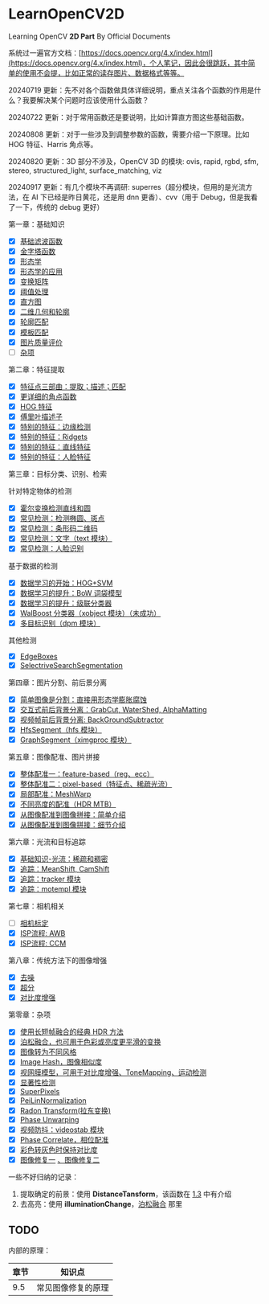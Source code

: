 # LearnOpenCV2D

Learning OpenCV **2D Part** By Official Documents

系统过一遍官方文档：[https://docs.opencv.org/4.x/index.html](https://docs.opencv.org/4.x/index.html)，个人笔记，因此会很跳跃，其中简单的使用不会提，比如正常的读存图片、数据格式等等。

20240719 更新：先不对各个函数做具体详细说明，重点关注各个函数的作用是什么？我要解决某个问题时应该使用什么函数？

20240722 更新：对于常用函数还是要说明，比如计算直方图这些基础函数。

20240808 更新：对于一些涉及到调整参数的函数，需要介绍一下原理。比如 HOG 特征、Harris 角点等。

20240820 更新：3D 部分不涉及，OpenCV 3D 的模块: ovis, rapid, rgbd, sfm, stereo, structured_light, surface_matching, viz

20240917 更新：有几个模块不再调研: superres（超分模块，但用的是光流方法，在 AI 下已经是昨日黄花，还是用 dnn 更香）、cvv（用于 Debug，但是我看了一下，传统的 debug 更好）

第一章：基础知识

- [X] [基础滤波函数](./docs/1.1.md)
- [X] [金字塔函数](./docs/1.2.md)
- [X] [形态学](./docs/1.3.md)
- [X] [形态学的应用](./docs/1.4.md)
- [X] [变换矩阵](./docs/1.5.md)
- [X] [阈值处理](./docs/1.6.md)
- [X] [直方图](./docs/1.7.md)
- [X] [二维几何和轮廓](./docs/1.8.md)
- [X] [轮廓匹配](./docs/1.9.md)
- [X] [模板匹配](./docs/1.b.md)
- [X] [图片质量评价](./docs/1.a.md)
- [ ] [杂项](./docs/1.misc.md)

第二章：特征提取

- [X] [特征点三部曲：提取；描述；匹配](./docs/2.1.md)
- [X] [更详细的角点函数](./docs/2.2.md)
- [X] [HOG 特征](./docs/2.3.md)
- [X] [傅里叶描述子](./docs/2.7.md)
- [X] [特别的特征：边缘检测](./docs/2.4.md)
- [X] [特别的特征：Ridgets](./docs/2.8.md)
- [X] [特别的特征：直线特征](./docs/2.5.md)
- [X] [特别的特征：人脸特征](./docs/2.6.md)

第三章：目标分类、识别、检索

针对特定物体的检测

- [X] [霍尔变换检测直线和圆](./docs/3.1.md)
- [X] [常见检测：检测椭圆、斑点](./docs/3.c.md)
- [X] [常见检测：条形码二维码](./docs/3.2.md)
- [X] [常见检测：文字（text 模块）](./docs/3.6.md)
- [X] [常见检测：人脸识别](./docs/3.7.md)

基于数据的检测

- [X] [数据学习的开始：HOG+SVM](./docs/3.3.md)
- [X] [数据学习的提升：BoW 词袋模型](./docs/3.4.md)
- [X] [数据学习的提升：级联分类器](./docs/3.5.md)
- [X] [WalBoost 分类器（xobject 模块）（未成功）](./docs/3.8.md)
- [X] [多目标识别（dpm 模块）](./docs/3.9.md)

其他检测

- [X] [EdgeBoxes](./docs/3.a.md)
- [X] [SelectriveSearchSegmentation](./docs/3.b.md)

第四章：图片分割、前后景分离

- [X] [简单图像是分割：直接用形态学膨胀腐蚀](./docs/4.5.md)
- [X] [交互式前后背景分离：GrabCut, WaterShed, AlphaMatting](./docs/4.1.md)
- [X] [视频帧前后背景分离: BackGroundSubtractor](./docs/4.2.md)
- [X] [HfsSegment（hfs 模块）](./docs/4.3.md)
- [X] [GraphSegment（ximgproc 模块）](./docs/4.4.md)

第五章：图像配准、图片拼接

- [X] [整体配准一：feature-based（reg、ecc）](./docs/5.1.md)
- [X] [整体配准二：pixel-based（特征点、稀疏光流）](./docs/5.2.md)
- [X] [局部配准：MeshWarp](./docs/5.4.md)
- [X] [不同亮度的配准（HDR MTB）](./docs/5.3.md)
- [X] [从图像配准到图像拼接：简单介绍](./docs/5.5.md)
- [X] [从图像配准到图像拼接：细节介绍](./docs/5.6.md)

第六章：光流和目标追踪

- [X] [基础知识-光流：稀疏和稠密](./docs/6.3.md)
- [X] [追踪：MeanShift, CamShift](./docs/6.1.md)
- [X] [追踪：tracker 模块](./docs/6.4.md)
- [X] [追踪：motempl 模块](./docs/6.5.md)

第七章：相机相关

- [ ] [相机标定](./docs/7.1.md)
- [X] [ISP流程: AWB](./docs/7.2.md)
- [X] [ISP流程: CCM](./docs/7.3.md)

第八章：传统方法下的图像增强

- [X] [去噪](./docs/8.1.md)
- [X] [超分](./docs/8.2.md)
- [X] [对比度增强](./docs/8.4.md)

第零章：杂项

- [X] [使用长短帧融合的经典 HDR 方法](./docs/0.1.md)
- [X] [泊松融合，也可用于色彩或亮度更平滑的变换](./docs/0.2.md)
- [X] [图像转为不同风格](./docs/0.3.md)
- [X] [Image Hash，图像相似度](./docs/0.4.md)
- [X] [视网膜模型，可用于对比度增强、ToneMapping、运动检测](./docs/0.5.md)
- [X] [显著性检测](./docs/0.6.md)
- [X] [SuperPixels](./docs/0.7.md)
- [X] [PeiLinNormalization](./docs/0.8.md)
- [X] [Radon Transform(拉东变换)](./docs/0.9.md)
- [X] [Phase Unwarping](./docs/0.a.md)
- [X] [视频防抖：videostab 模块](./docs/0.b.md)
- [X] [Phase Correlate，相位配准](./docs/0.c.md)
- [X] [彩色转灰色时保持对比度](https://docs.opencv.org/4.x/d4/d32/group__photo__decolor.html)
- [X] [图像修复一](https://docs.opencv.org/4.x/d7/d8b/group__photo__inpaint.html) [、图像修复二](https://docs.opencv.org/4.x/de/daa/group__xphoto.html#ga1a7f584b7e6b10d830c4ac3bb12b4b73)

一些不好归纳的记录：

1. 提取确定的前景：使用 **DistanceTansform**，该函数在 [1.3](./docs/1.3.md) 中有介绍
2. 去高亮：使用 **illuminationChange**，[泊松融合](./docs/0.2.md) 那里

## TODO

内部的原理：

| 章节 | 知识点                                                                                                                         |
| ---- | ------------------------------------------------------------------------------------------------------------------------------ |
| 9.5  | 常见图像修复的原理                                                                                                             |
